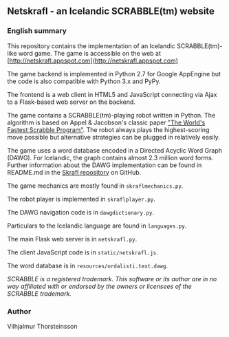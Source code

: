 ## Netskrafl - an Icelandic SCRABBLE(tm) website

### English summary

This repository contains the implementation of an Icelandic SCRABBLE(tm)-like word game.
The game is accessible on the web at [http://netskrafl.appspot.com](http://netskrafl.appspot.com)

The game backend is implemented in Python 2.7 for Google AppEngine but the code is also
compatible with Python 3.x and PyPy.

The frontend is a web client in HTML5 and JavaScript connecting via Ajax to a Flask-based web
server on the backend.

The game contains a SCRABBLE(tm)-playing robot written in Python. The algorithm is based
on Appel & Jacobson's classic paper
["The World's Fastest Scrabble Program"](http://www.cs.cmu.edu/afs/cs/academic/class/15451-s06/www/lectures/scrabble.pdf).
The robot always plays the highest-scoring move possible but alternative strategies can
be plugged in relatively easily.

The game uses a word database encoded in a Directed Acyclic Word Graph (DAWG).
For Icelandic, the graph contains almost 2.3 million word forms. Further information
about the DAWG implementation can be found in README.md in the
[Skrafl repository](https://github.com/vthorsteinsson/Skrafl) on GitHub.

The game mechanics are mostly found in ```skraflmechanics.py```.

The robot player is implemented in ```skraflplayer.py```.

The DAWG navigation code is in ```dawgdictionary.py```.

Particulars to the Icelandic language are found in ```languages.py```.

The main Flask web server is in ```netskrafl.py```.

The client JavaScript code is in ```static/netskrafl.js```.

The word database is in ```resources/ordalisti.text.dawg```.


*SCRABBLE is a registered trademark. This software or its author are in no way affiliated
with or endorsed by the owners or licensees of the SCRABBLE trademark.*


### Author
Vilhjalmur Thorsteinsson

